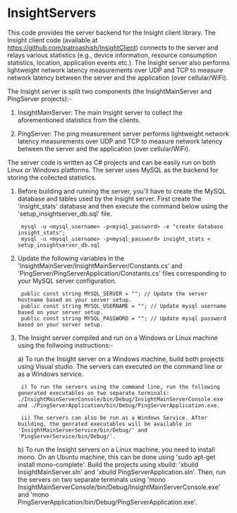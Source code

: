 InsightServers
=================

This code provides the server backend for the Insight client library. The Insight client code (available at https://github.com/patroashish/InsightClient) connects to the server and relays various statistics (e.g., device information, resource consumption statistics, location, application events etc.). The Insight server also performs lightweight network latency measurements over UDP and TCP to measure network latency between the server and the application (over cellular/WiFi).

The Insight server is split two components (the InsightMainServer and PingServer projects):-

1. InsightMainServer: The main Insight server to collect the aforementioned statistics from the clients.

2. PingServer: The ping measurement server performs lightweight network latency measurements over UDP and TCP to measure network latency between the server and the application (over cellular/WiFi).

The server code is written as C# projects and can be easily run on both Linux or Windows platforms. The server uses MySQL as the backend for storing the collected statistics.

1. Before building and running the server, you'll have to create the MySQL database and tables used by the Insight server. First create the 'insight_stats' database and then execute the command below using the 'setup_insightserver_db.sql' file.

        mysql -u <mysql_username> -p<mysql_password> -e "create database insight_stats";
        mysql -u <mysql_username> -p<mysql_password> insight_stats < setup_insightserver_db.sql

2. Update the following variables in the 'InsightMainServer/InsightMainServer/Constants.cs' and 'PingServer/PingServerApplication/Constants.cs' files corresponding to your MySQL server configuration.

        public const string MYSQL_SERVER = ""; // Update the server hostname based on your server setup.
        public const string MYSQL_USERNAME = ""; // Update mysql username based on your server setup.
        public const string MYSQL_PASSWORD = ""; // Update mysql password based on your server setup.

3. The Insight server compiled and run on a Windows or Linux machine using the follwoing instructions:-

    a) To run the Insight server on a Windows machine, build both projects using Visual studio. The servers can executed on the command line or as a Windows service.
    
        i) To run the servers using the command line, run the following generated executables on two separate terminals: ./InsightMainServerConsole/bin/Debug/InsightMainServerConsole.exe and ./PingServerApplication/bin/Debug/PingServerApplication.exe.
        
        ii) The servers can also be run as a Windows Service. After building, the genrated executables will be available in 'InsightMainServerService/bin/Debug/' and 'PingServerService/bin/Debug/'.

    b) To run the Insight servers on a Linux machine, you need to install mono. On an Ubuntu machine, this can be done using 'sudo apt-get install mono-complete'. Build the projects using xbuild: 'xbuild InsightMainServer.sln' and 'xbuild PingServerApplication.sln'. Then, run the servers on two separate terminals using 'mono InsightMainServerConsole/bin/Debug/InsightMainServerConsole.exe' and 'mono PingServerApplication/bin/Debug/PingServerApplication.exe'.

